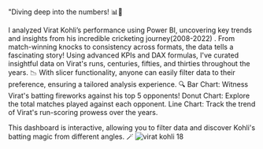 "Diving deep into the numbers! 📊🏏

I analyzed Virat Kohli’s performance using Power BI, uncovering key trends and insights from his incredible cricketing journey(2008-2022) . From match-winning knocks to consistency across formats, the data tells a fascinating story!
Using advanced KPIs and DAX formulas, I've curated insightful data on Virat's runs, centuries, fifties, and thirties throughout the years. 📉
With slicer functionality, anyone can easily filter data to their preference, ensuring a tailored analysis experience. 🔍
Bar Chart: Witness Virat's batting fireworks against his top 5 opponents!
Donut Chart: Explore the total matches played against each opponent.
Line Chart: Track the trend of Virat's run-scoring prowess over the years.

This dashboard is interactive, allowing you to filter data and discover Kohli's batting magic from different angles. 🪄
![virat kohli 18](https://github.com/user-attachments/assets/92108421-6997-4095-bddf-904011a60f3f)
